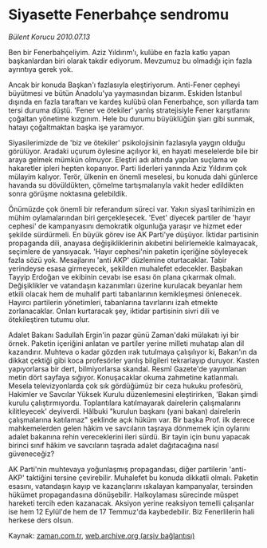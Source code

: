# Siyasette Fenerbahçe sendromu

*Bülent Korucu 2010.07.13*

<td class="columnist-detail">
<p>Ben bir Fenerbahçeliyim. Aziz Yıldırım'ı, kulübe en fazla katkı yapan başkanlardan biri olarak takdir ediyorum. Mevzumuz bu olmadığı için fazla ayrıntıya gerek yok.</p>
<p>
<div id="haberMetinDiv">
<p>Ancak bir konuda Başkan'ı fazlasıyla eleştiriyorum. Anti-Fener cepheyi büyütmesi ve bütün Anadolu'ya yaymasından bizarım. Eskiden İstanbul dışında en fazla taraftarı ve kardeş kulübü olan Fenerbahçe, son yıllarda tam tersi duruma düştü. 'Fener ve ötekiler' yanlış stratejisiyle Fener karşıtlarını çoğaltan yönetime kızgınım. Hele bu durumu büyüklüğün şiarı gibi sunmak, hatayı çoğaltmaktan başka işe yaramıyor.
<p>Siyasilerimizde de 'biz ve ötekiler' psikolojisinin fazlasıyla yaygın olduğu görülüyor. Aradaki uçurum öylesine açılıyor ki, en hayati meselelerde bile bir araya gelmek mümkün olmuyor. Eleştiri adı altında yapılan suçlama ve hakaretler ipleri hepten koparıyor. Parti liderleri yanında Aziz Yıldırım çok mülayim kalıyor. Terör, ülkenin en önemli meselesi, bu konuda dahi günlerce havanda su dövüldükten, çömelme tartışmalarıyla vakit heder edildikten sonra görüşme noktasına gelebildik.
<p>Önümüzde çok önemli bir referandum süreci var. Yakın siyasî tarihimizin en mühim oylamalarından biri gerçekleşecek. 'Evet' diyecek partiler de 'hayır cephesi' de kampanyasını demokratik olgunluğa yaraşır ve hizmet eder şekilde sürdürmeli. En büyük görev ise AK Parti'ye düşüyor. İktidar partisinin propaganda dili, anayasa değişikliklerinin akıbetini belirlemekle kalmayacak, seçimlere de yansıyacak. 'Hayır cephesi'nin paketin içeriğine söyleyecek fazla sözü yok. Mesajlarını 'anti AKP' düzlemine oturtacaklar. Tabir yerindeyse esasa girmeyecek, şekilden muhalefet edecekler. Başbakan Tayyip Erdoğan ve ekibinin cevabı ise esası ön plana çıkarmak olmalı. Değişiklikler ve vatandaşın kazanımları üzerine kurulacak beyanlar hem etkili olacak hem de muhalif parti tabanlarının kemikleşmesi önlenecek. Hayırcı partilerin yönetimleri, tabanlarına tavırlarını izah etmekte zorlanacaklar. Onları kurtaracak şey, iktidar partisinin sivri dili ve ötekileştiren tutumu olur.
<p>Adalet Bakanı Sadullah Ergin'in pazar günü Zaman'daki mülakatı iyi bir örnek. Paketin içeriğini anlatan ve partiler yerine milleti muhatap alan dil kazandırır. Muhteva o kadar gözden ırak tutulmaya çalışılıyor ki, Bakan'ın da dikkat çektiği gibi koca profesörler yanlış bilgileri tekrarlayıp duruyor. Kasten yapıyorlarsa bir dert, bilmiyorlarsa skandal. Resmî Gazete'de yayımlanan metin dört sayfaya sığıyor. Konuşacaklar okuma zahmetine katlanmalı. Mesela televizyonlarda çok sık gördüğümüz bir ceza hukuku profesörü, Hakimler ve Savcılar Yüksek Kurulu düzenlemesini eleştirirken, 'Bakan şimdi kurulu çalıştırmıyordu. Toplantılara katılmayarak dairelerin çalışmalarını kilitleyecek' deyiverdi. Hâlbuki "kurulun başkanı (yani bakan) dairelerin çalışmalarına katılamaz" şeklinde açık hüküm var. Bir başka Prof. ilk derece mahkemelerden gelen hâkim ve savcıların taşraya dönmemek için oylarını adalet bakanına rehin vereceklerini ileri sürdü. Bir tayin için bunu yapacak birinci sınıf hâkim ve savcıların taşrada adalet dağıtacağına nasıl güveneceğiz?
<p>AK Parti'nin muhtevaya yoğunlaşmış propagandası, diğer partilerin 'anti-AKP' taktiğini tersine çevirebilir. Muhalefet bu konuda dikkatli olmalı. Paketin esasını, vatandaşın kayıp ve kazançlarını ıskalayan kampanyalar, tersinden hükümet propagandasına dönüşebilir. Halkoylaması sürecinde müspet hareketi tercih eden kazanacak. Aksiyon yerine reaksiyon temelli çalışanlar ise hem 12 Eylül'de hem de 17 Temmuz'da kaybedebilir. Biz Fenerlilerin hali herkese ders olsun.</p></p></p></p></p></div>
</p>
<a href="http://web.archive.org/web/20110105201129/mailto:b.korucu@zaman.com.tr">
</a></td>

Kaynak: [zaman.com.tr](http://zaman.com.tr/yazar.do?yazino=1004889), [web.archive.org (arşiv bağlantısı)](http://web.archive.org/web/20110105201129/http://www.zaman.com.tr/yazar.do?yazino=1004889)
